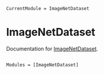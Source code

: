 ```@meta
CurrentModule = ImageNetDataset
```

# ImageNetDataset

Documentation for [ImageNetDataset](https://github.com/adrhill/ImageNetDataset.jl).

```@index
```

```@autodocs
Modules = [ImageNetDataset]
```

